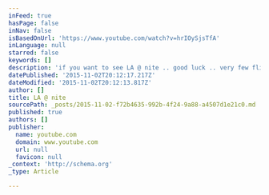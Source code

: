 ```yaml
---
inFeed: true
hasPage: false
inNav: false
isBasedOnUrl: 'https://www.youtube.com/watch?v=hrIOySjsTfA'
inLanguage: null
starred: false
keywords: []
description: 'if you want to see LA @ nite .. good luck .. very few flights are allowed across the city when dark... <br><iframe width="560" height="315" src="https://www.youtube.com/embed/hrIOySjsTfA" frameborder="0" allowfullscreen></iframe>'
datePublished: '2015-11-02T20:12:17.217Z'
dateModified: '2015-11-02T20:12:13.817Z'
author: []
title: LA @ nite
sourcePath: _posts/2015-11-02-f72b4635-992b-4f24-9a88-a4507d1e21c0.md
published: true
authors: []
publisher:
  name: youtube.com
  domain: www.youtube.com
  url: null
  favicon: null
_context: 'http://schema.org'
_type: Article

---
```

